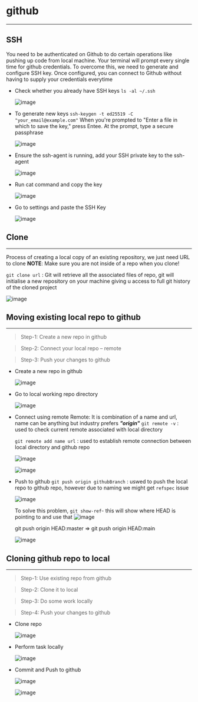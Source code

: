 # github
----------------
## SSH
You need to be authenticated on Github to do certain operations like pushing up code from local machine.
Your terminal will prompt every single time for github credentials.
To overcome this, we need to generate and configure SSH key. Once configured, you can connect to Github
without having to supply your credentials everytime

- Check whether you already have SSH keys `ls -al ~/.ssh`
  
  ![image](https://user-images.githubusercontent.com/103237142/176726435-aa67fd9e-5a52-40b5-92ef-74ab24461a7a.png)
  
- To generate new keys `ssh-keygen -t ed25519 -C "your_email@example.com"`
  When you're prompted to "Enter a file in which to save the key," press Entee. At the prompt, type a secure passphrase
  
  ![image](https://user-images.githubusercontent.com/103237142/176726606-907cadf0-788a-4b18-be59-fd3c49966c21.png)
  
- Ensure the ssh-agent is running, add your SSH private key to the ssh-agent

  ![image](https://user-images.githubusercontent.com/103237142/176726896-7a52fdbc-06fd-47d5-95ee-0f13ecf8050d.png)

- Run cat command and copy the key

  ![image](https://user-images.githubusercontent.com/103237142/176726990-1192cb3b-d766-4c30-bbb5-b83d136479a5.png)

- Go to settings and paste the SSH Key

  ![image](https://user-images.githubusercontent.com/103237142/176727176-a8d3a833-da23-421c-b831-a76be070526c.png)


## Clone
---------------------
Process of creating a local copy of an existing repository, we just need URL to clone
**NOTE**: Make sure you are not inside of a repo when you clone!

`git clone url` : Git will retrieve all the associated files of repo, git will initialise a new repository on your machine 
  giving u access to full git history of the cloned project
 
![image](https://user-images.githubusercontent.com/103237142/176727702-a3a49658-ea61-45d9-a9a1-8f31b8f550ff.png)


## Moving existing local repo to github
--------------------------
> Step-1: Create a new repo in github

> Step-2: Connect your local repo – remote

> Step-3: Push your changes to github

- Create a new repo in github

  ![image](https://user-images.githubusercontent.com/103237142/176729632-a8a18d9d-367e-4b70-aa15-f19aef62d392.png)

- Go to local working repo directory

  ![image](https://user-images.githubusercontent.com/103237142/176729769-baae1c72-88a3-4b32-bad7-f493237d661d.png)

- Connect using remote
  Remote: It is combination of a name and url, name can be anything but industry prefers ***"origin"***
  `git remote -v` : used to check current remote associated with local directory
  
  `git remote add name url` : used to establish remote connection between local directory and github repo
  
  ![image](https://user-images.githubusercontent.com/103237142/176730279-bb1cc66d-2095-45b6-b461-84e72d3b7114.png)

  ![image](https://user-images.githubusercontent.com/103237142/176730321-f9409b2d-30b4-4b24-a629-b694ee634a39.png)

- Push to github
  `git push origin githubBranch` : uswed to push the local repo to github repo, however due to naming we might get `refspec` issue

   ![image](https://user-images.githubusercontent.com/103237142/176731070-05c9cfc7-729b-4169-879b-449da2210b92.png)
  
   To solve this problem, `git show-ref`- this will show where HEAD is pointing to and use that
   ![image](https://user-images.githubusercontent.com/103237142/176731296-d00d9d71-21c6-4a80-bb64-1a0e454e8d12.png)

   git push origin HEAD:master => git push origin HEAD:main

  ![image](https://user-images.githubusercontent.com/103237142/176731511-5526fca1-4780-4c24-8bf1-1be32f3fdfbc.png)


## Cloning github repo to local 
---------------------
> Step-1: Use existing repo from github

> Step-2: Clone it to local

> Step-3: Do some work locally

> Step-4: Push your changes to github

- Clone repo

  ![image](https://user-images.githubusercontent.com/103237142/176732362-4ea90f42-9ba5-4ffa-9909-54e6fb240dbe.png)


- Perform task locally

  ![image](https://user-images.githubusercontent.com/103237142/176732493-1bdbef66-7bd5-424e-adbf-bd157b0cc5d0.png)

- Commit and Push to github

  ![image](https://user-images.githubusercontent.com/103237142/176732609-45044753-512e-478a-828a-8ecc6ba07036.png)

  ![image](https://user-images.githubusercontent.com/103237142/176732639-2677130a-0a5a-4a26-91f3-05279fa8415f.png)


  
